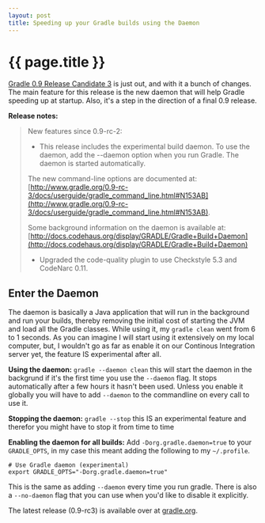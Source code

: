 ```yaml
---
layout: post
title: Speeding up your Gradle builds using the Daemon
---
```


{{ page.title }}
===========

[Gradle 0.9 Release Candidate 3](http://gradle.org/) is just out, and with it a bunch of changes. The main feature for this release is the new daemon that will help Gradle speeding up at startup. Also, it's a step in the direction of a final 0.9 release.

**Release notes:**

> New features since 0.9-rc-2:
> 
> * This release includes the experimental build daemon. To use the daemon, add the --daemon option when you run Gradle. The daemon is started automatically.
> 
> The new command-line options are documented at: [http://www.gradle.org/0.9-rc-3/docs/userguide/gradle_command_line.html#N153AB](http://www.gradle.org/0.9-rc-3/docs/userguide/gradle_command_line.html#N153AB).
> 
> Some background information on the daemon is available at: [http://docs.codehaus.org/display/GRADLE/Gradle+Build+Daemon](http://docs.codehaus.org/display/GRADLE/Gradle+Build+Daemon)
> 
> * Upgraded the code-quality plugin to use Checkstyle 5.3 and CodeNarc 0.11.

## Enter the Daemon

The daemon is basically a Java application that will run in the background and run your builds, thereby removing the initial cost of starting the JVM and load all the Gradle classes. While using it, my `gradle clean` went from 6 to 1 seconds. As you can imagine I will start using it extensively on my local computer, but, I wouldn't go as far as enable it on our Continous Integration server yet, the feature IS experimental after all. 

**Using the daemon:**
`gradle --daemon clean` this will start the daemon in the backgrund if it's the first time you use the `--daemon` flag. It stops automatically after a few hours it hasn't been used. Unless you enable it globally you will have to add `--daemon` to the commandline on every call to use it.

**Stopping the daemon:**
`gradle --stop` this IS an experimental feature and therefor you might have to stop it from time to time

**Enabling the daemon for all builds:**
Add  `-Dorg.gradle.daemon=true` to your `GRADLE_OPTS`, in my case this meant adding the following to my `~/.profile`.

    # Use Gradle daemon (experimental)
    export GRADLE_OPTS="-Dorg.gradle.daemon=true"

This is the same as adding `--daemon` every time you run gradle. There is also a `--no-daemon` flag that you can use when you'd like to disable it explicitly.

The latest release (0.9-rc3) is available over at [gradle.org](http://gradle.org/).
